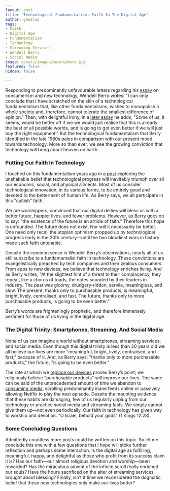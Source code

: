 ```yaml
---
layout: post
title: 'Technological Fundamentalism: Faith In The Digital Age'
author: gheslop
tags:
- Faith
- Digital Age
- Fundamentalism
- Technology
- Streaming Services
- Wendell Berry
- Social Media
image: assets/images/smartphone.jpg
featured: false
hidden: false

---
```

Responding to predominantly unfavourable letters regarding his [essay](https://www.jesusradicals.com/uploads/2/6/3/8/26388433/computer.pdf "Jesus Radicals") on consumerism and new technology, Wendell Berry writes: "I can only conclude that I have scratched on the skin of a technological fundamentalism that, like other fundamentalisms, wishes to monopolise a whole society and, therefore, cannot tolerate the smallest difference of opinion." Then, with delightful irony, in a [later essay](https://www.morningsideinstitute.org/cal-fall-2019/2019/11/4/berry "Morningside Institute") he adds, "Some of us, it seems, would be better off if we we would just realise that this is already the best of all possible worlds, and is going to get even better if we will just buy the right equipment." But the technological fundamentalism that Berry identified in the late 1980s pales in comparison with our present mood towards technology. More so than ever, we see the growing conviction that technology will bring about heaven on earth.

### Putting Our Faith In Technology

I touched on this fundamentalism years ago in a [post](https://rekindle.co.za/content/technology-saviour-or-servant/ "Saviour Or Servant?") exploring the unshakable belief that technological progress will inevitably triumph over all our economic, social, and physical ailments. Most of us consider technological innovation, in its various forms, to be entirely good and devoted to the betterment of human life. As Berry says, we all participate in this "cultish" faith.

We are worshippers, convinced that our digital deities will bless us with a better future, happier lives, and fewer problems. However, as Berry goes on to say: "the existence of the future is an article of faith." Therefore this hope is unfounded. The future does not exist. Nor will it necessarily be better. One need only recall the utopian optimism propped up by technological progress early in the 20th century—until the two bloodiest wars in history made such faith untenable.

Despite the common sense in Wendell Berry’s observations, nearly all of us still subscribe to a fundamentalist faith in technology. These convictions are evangelistically preached by tech companies and their zealous consumers. From apps to new devices, we believe that technology enriches living. And as Berry writes, "At the slightest hint of a threat to their complacency, they repeat, like a chorus of toads, the notes sounded by their leaders in industry. The past was gloomy, drudgery-ridden, servile, meaningless, and slow. The present, thanks only to purchasable products, is meaningful, bright, lively, centralised, and fast. The future, thanks only to more purchasable products, is going to be even better."

Berry’s words are frighteningly prophetic, and therefore immensely pertinent for those of us living in the digital age.

### The Digital Trinity: Smartphones, Streaming, And Social Media

None of us can imagine a world without smartphones, streaming services, and social media. Even though this digital trinity is less than 20 years old we all believe our lives are more "meaningful, bright, lively, centralised, and fast," because of it. And, as Berry says: "thanks only to more purchasable products," the future, "is going to be even better."

The rate at which we [replace our devices](https://rekindle.co.za/content/2021-05-19-discernment-new-technology "Technology: Traditional Consumerism") proves Berry’s point; we religiously believe "purchasable products" will improve our lives. The same can be said of the unprecedented amount of time we abandon to [consuming media](https://rekindle.co.za/content/2021-06-02-wendell-berry-consumerism "Technology: Digital Consumerism"), scrolling predominantly inane feeds online or passively allowing Netflix to play the next episode. Despite the mounting evidence that these habits are damaging, few of us regularly unplug from our technology or practice social media and streaming fasts. We simply cannot give them up—not even periodically. Our faith in technology has given way to worship and devotion. "O Israel, behold your gods" (1 Kings 12:28).

### Some Concluding Questions

Admittedly countless more posts could be written on this topic. So let me conclude this one with a few questions that I hope will stoke further reflection and perhaps some interaction. Is the digital age as fulfilling, meaningful, happy, and delightful as those who profit from its success claim it is? Has our faith—our almost religious devotion and worship—been rewarded? Has the miraculous advent of the infinite scroll really enriched our souls? Have the hours sacrificed on the alter of streaming services brought about blessing? Finally, isn’t it time we reconsidered the dogmatic belief that these new technologies only make our lives better?